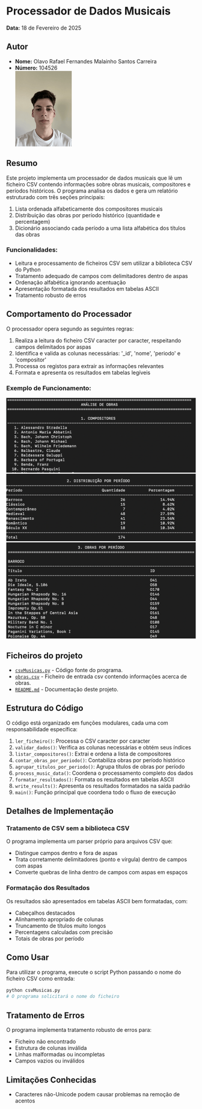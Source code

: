 # Processador de Dados Musicais

**Data:** 18 de Fevereiro de 2025  

## Autor
- **Nome:** Olavo Rafael Fernandes Malainho Santos Carreira
- **Número:** 104526  
 ![Foto do Autor](../fotoCara.png)

## Resumo

Este projeto implementa um processador de dados musicais que lê um ficheiro CSV contendo informações sobre obras musicais, compositores e períodos históricos. O programa analisa os dados e gera um relatório estruturado com três seções principais:

1. Lista ordenada alfabeticamente dos compositores musicais
2. Distribuição das obras por período histórico (quantidade e percentagem)
3. Dicionário associando cada período a uma lista alfabética dos títulos das obras

### Funcionalidades:
- Leitura e processamento de ficheiros CSV sem utilizar a biblioteca CSV do Python
- Tratamento adequado de campos com delimitadores dentro de aspas
- Ordenação alfabética ignorando acentuação
- Apresentação formatada dos resultados em tabelas ASCII
- Tratamento robusto de erros

## Comportamento do Processador

O processador opera segundo as seguintes regras:
1. Realiza a leitura do ficheiro CSV caracter por caracter, respeitando campos delimitados por aspas
2. Identifica e valida as colunas necessárias: '_id', 'nome', 'periodo' e 'compositor'
3. Processa os registos para extrair as informações relevantes
4. Formata e apresenta os resultados em tabelas legíveis

### Exemplo de Funcionamento:

![](3.png)
![](2.png)
![](1.png)


## Ficheiros do projeto

- [`csvMusicas.py`](csvMusicas.py) - Código fonte do programa.
- [`obras.csv`](obras.csv) - Ficheiro de entrada csv contendo informações acerca de obras.
- [`README.md`](README.md) - Documentação deste projeto.

## Estrutura do Código

O código está organizado em funções modulares, cada uma com responsabilidade específica:

1. `ler_ficheiro()`: Processa o CSV caracter por caracter
2. `validar_dados()`: Verifica as colunas necessárias e obtém seus índices
3. `listar_compositores()`: Extrai e ordena a lista de compositores
4. `contar_obras_por_periodo()`: Contabiliza obras por período histórico
5. `agrupar_titulos_por_periodo()`: Agrupa títulos de obras por período
6. `process_music_data()`: Coordena o processamento completo dos dados
7. `formatar_resultados()`: Formata os resultados em tabelas ASCII
8. `write_results()`: Apresenta os resultados formatados na saída padrão
9. `main()`: Função principal que coordena todo o fluxo de execução

## Detalhes de Implementação

### Tratamento de CSV sem a biblioteca CSV

O programa implementa um parser próprio para arquivos CSV que:
- Distingue campos dentro e fora de aspas
- Trata corretamente delimitadores (ponto e vírgula) dentro de campos com aspas
- Converte quebras de linha dentro de campos com aspas em espaços


### Formatação dos Resultados

Os resultados são apresentados em tabelas ASCII bem formatadas, com:
- Cabeçalhos destacados
- Alinhamento apropriado de colunas
- Truncamento de títulos muito longos
- Percentagens calculadas com precisão
- Totais de obras por período

## Como Usar

Para utilizar o programa, execute o script Python passando o nome do ficheiro CSV como entrada:

```python
python csvMusicas.py
# O programa solicitará o nome do ficheiro
```

## Tratamento de Erros

O programa implementa tratamento robusto de erros para:
- Ficheiro não encontrado
- Estrutura de colunas inválida
- Linhas malformadas ou incompletas
- Campos vazios ou inválidos

## Limitações Conhecidas

- Caracteres não-Unicode podem causar problemas na remoção de acentos
